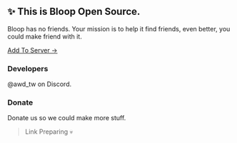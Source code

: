 ## ✨ This is Bloop Open Source.
Bloop has no friends. Your mission is to help it find friends, even better, you could make friend with it.

[Add To Server →](https://discord.com/oauth2/authorize?client_id=1117374064886034532&permissions=345745247232&scope=bot%20applications.commands)

### Developers
\@awd_tw on Discord.


### Donate
Donate us so we could make more stuff.

> Link Preparing :skull:

